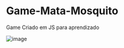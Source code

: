 # Game-Mata-Mosquito
 Game Criado em JS para aprendizado
 
![image](https://user-images.githubusercontent.com/50966170/110524545-4dc30700-80f2-11eb-9d08-4633359d4458.png)
